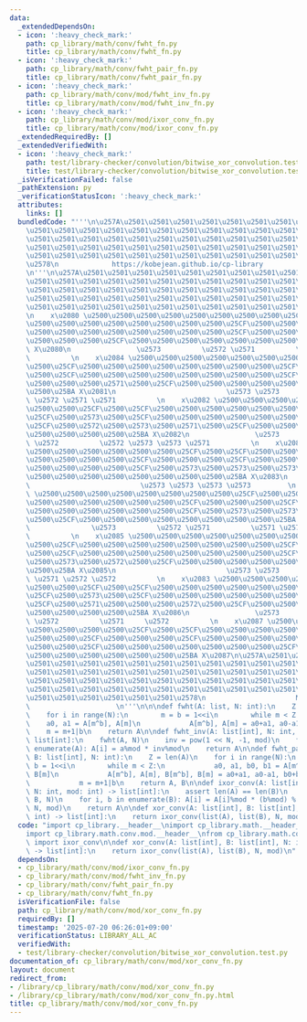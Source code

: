 ```yaml
---
data:
  _extendedDependsOn:
  - icon: ':heavy_check_mark:'
    path: cp_library/math/conv/fwht_fn.py
    title: cp_library/math/conv/fwht_fn.py
  - icon: ':heavy_check_mark:'
    path: cp_library/math/conv/fwht_pair_fn.py
    title: cp_library/math/conv/fwht_pair_fn.py
  - icon: ':heavy_check_mark:'
    path: cp_library/math/conv/mod/fwht_inv_fn.py
    title: cp_library/math/conv/mod/fwht_inv_fn.py
  - icon: ':heavy_check_mark:'
    path: cp_library/math/conv/mod/ixor_conv_fn.py
    title: cp_library/math/conv/mod/ixor_conv_fn.py
  _extendedRequiredBy: []
  _extendedVerifiedWith:
  - icon: ':heavy_check_mark:'
    path: test/library-checker/convolution/bitwise_xor_convolution.test.py
    title: test/library-checker/convolution/bitwise_xor_convolution.test.py
  _isVerificationFailed: false
  _pathExtension: py
  _verificationStatusIcon: ':heavy_check_mark:'
  attributes:
    links: []
  bundledCode: "'''\n\u257A\u2501\u2501\u2501\u2501\u2501\u2501\u2501\u2501\u2501\u2501\
    \u2501\u2501\u2501\u2501\u2501\u2501\u2501\u2501\u2501\u2501\u2501\u2501\u2501\
    \u2501\u2501\u2501\u2501\u2501\u2501\u2501\u2501\u2501\u2501\u2501\u2501\u2501\
    \u2501\u2501\u2501\u2501\u2501\u2501\u2501\u2501\u2501\u2501\u2501\u2501\u2501\
    \u2501\u2501\u2501\u2501\u2501\u2501\u2501\u2501\u2501\u2501\u2501\u2501\u2501\
    \u2578\n             https://kobejean.github.io/cp-library               \n'''\n\
    \n'''\n\u257A\u2501\u2501\u2501\u2501\u2501\u2501\u2501\u2501\u2501\u2501\u2501\
    \u2501\u2501\u2501\u2501\u2501\u2501\u2501\u2501\u2501\u2501\u2501\u2501\u2501\
    \u2501\u2501\u2501\u2501\u2501\u2501\u2501\u2501\u2501\u2501\u2501\u2501\u2501\
    \u2501\u2501\u2501\u2501\u2501\u2501\u2501\u2501\u2501\u2501\u2501\u2501\u2501\
    \u2501\u2501\u2501\u2501\u2501\u2501\u2501\u2501\u2501\u2501\u2501\u2501\u2578\
    \n    x\u2080 \u2500\u2500\u2500\u2500\u2500\u2500\u2500\u2500\u25CF\u2500\u25CF\
    \u2500\u2500\u2500\u2500\u2500\u2500\u2500\u2500\u25CF\u2500\u2500\u2500\u25CF\
    \u2500\u2500\u2500\u2500\u2500\u2500\u2500\u2500\u25CF\u2500\u2500\u2500\u2500\
    \u2500\u2500\u2500\u25CF\u2500\u2500\u2500\u2500\u2500\u2500\u2500\u2500\u25BA\
    \ X\u2080\n                \u2573          \u2572 \u2571          \u2572     \u2571\
    \          \n    x\u2084 \u2500\u2500\u2500\u2500\u2500\u2500\u2500\u2500\u25CF\
    \u2500\u25CF\u2500\u2500\u2500\u2500\u2500\u2500\u2500\u2500\u25CF\u2500\u2573\
    \u2500\u25CF\u2500\u2500\u2500\u2500\u2500\u2500\u2500\u2500\u25CF\u2500\u2572\
    \u2500\u2500\u2500\u2571\u2500\u25CF\u2500\u2500\u2500\u2500\u2500\u2500\u2500\
    \u2500\u25BA X\u2081\n                           \u2573 \u2573          \u2572\
    \ \u2572 \u2571 \u2571          \n    x\u2082 \u2500\u2500\u2500\u2500\u2500\u2500\
    \u2500\u2500\u25CF\u2500\u25CF\u2500\u2500\u2500\u2500\u2500\u2500\u2500\u2500\
    \u25CF\u2500\u2573\u2500\u25CF\u2500\u2500\u2500\u2500\u2500\u2500\u2500\u2500\
    \u25CF\u2500\u2572\u2500\u2573\u2500\u2571\u2500\u25CF\u2500\u2500\u2500\u2500\
    \u2500\u2500\u2500\u2500\u25BA X\u2082\n                \u2573          \u2571\
    \ \u2572          \u2572 \u2573 \u2573 \u2571          \n    x\u2086 \u2500\u2500\
    \u2500\u2500\u2500\u2500\u2500\u2500\u25CF\u2500\u25CF\u2500\u2500\u2500\u2500\
    \u2500\u2500\u2500\u2500\u25CF\u2500\u2500\u2500\u25CF\u2500\u2500\u2500\u2500\
    \u2500\u2500\u2500\u2500\u25CF\u2500\u2573\u2500\u2573\u2500\u2573\u2500\u25CF\
    \u2500\u2500\u2500\u2500\u2500\u2500\u2500\u2500\u25BA X\u2083\n             \
    \                           \u2573 \u2573 \u2573 \u2573         \n    x\u2081\
    \ \u2500\u2500\u2500\u2500\u2500\u2500\u2500\u2500\u25CF\u2500\u25CF\u2500\u2500\
    \u2500\u2500\u2500\u2500\u2500\u2500\u25CF\u2500\u2500\u2500\u25CF\u2500\u2500\
    \u2500\u2500\u2500\u2500\u2500\u2500\u25CF\u2500\u2573\u2500\u2573\u2500\u2573\
    \u2500\u25CF\u2500\u2500\u2500\u2500\u2500\u2500\u2500\u2500\u25BA X\u2084\n \
    \               \u2573          \u2572 \u2571          \u2571 \u2573 \u2573 \u2572\
    \          \n    x\u2085 \u2500\u2500\u2500\u2500\u2500\u2500\u2500\u2500\u25CF\
    \u2500\u25CF\u2500\u2500\u2500\u2500\u2500\u2500\u2500\u2500\u25CF\u2500\u2573\
    \u2500\u25CF\u2500\u2500\u2500\u2500\u2500\u2500\u2500\u2500\u25CF\u2500\u2571\
    \u2500\u2573\u2500\u2572\u2500\u25CF\u2500\u2500\u2500\u2500\u2500\u2500\u2500\
    \u2500\u25BA X\u2085\n                           \u2573 \u2573          \u2571\
    \ \u2571 \u2572 \u2572          \n    x\u2083 \u2500\u2500\u2500\u2500\u2500\u2500\
    \u2500\u2500\u25CF\u2500\u25CF\u2500\u2500\u2500\u2500\u2500\u2500\u2500\u2500\
    \u25CF\u2500\u2573\u2500\u25CF\u2500\u2500\u2500\u2500\u2500\u2500\u2500\u2500\
    \u25CF\u2500\u2571\u2500\u2500\u2500\u2572\u2500\u25CF\u2500\u2500\u2500\u2500\
    \u2500\u2500\u2500\u2500\u25BA X\u2086\n                \u2573          \u2571\
    \ \u2572          \u2571     \u2572          \n    x\u2087 \u2500\u2500\u2500\u2500\
    \u2500\u2500\u2500\u2500\u25CF\u2500\u25CF\u2500\u2500\u2500\u2500\u2500\u2500\
    \u2500\u2500\u25CF\u2500\u2500\u2500\u25CF\u2500\u2500\u2500\u2500\u2500\u2500\
    \u2500\u2500\u25CF\u2500\u2500\u2500\u2500\u2500\u2500\u2500\u25CF\u2500\u2500\
    \u2500\u2500\u2500\u2500\u2500\u2500\u25BA X\u2087\n\u257A\u2501\u2501\u2501\u2501\
    \u2501\u2501\u2501\u2501\u2501\u2501\u2501\u2501\u2501\u2501\u2501\u2501\u2501\
    \u2501\u2501\u2501\u2501\u2501\u2501\u2501\u2501\u2501\u2501\u2501\u2501\u2501\
    \u2501\u2501\u2501\u2501\u2501\u2501\u2501\u2501\u2501\u2501\u2501\u2501\u2501\
    \u2501\u2501\u2501\u2501\u2501\u2501\u2501\u2501\u2501\u2501\u2501\u2501\u2501\
    \u2501\u2501\u2501\u2501\u2501\u2501\u2578\n                      Math - Convolution\
    \                     \n'''\n\n\ndef fwht(A: list, N: int):\n    Z = len(A)\n\
    \    for i in range(N):\n        m = b = 1<<i\n        while m < Z:\n        \
    \    a0, a1 = A[m^b], A[m]\n            A[m^b], A[m] = a0+a1, a0-a1\n        \
    \    m = m+1|b\n    return A\n\ndef fwht_inv(A: list[int], N: int, mod: int) ->\
    \ list[int]:\n    fwht(A, N)\n    inv = pow(1 << N, -1, mod)\n    for i, a in\
    \ enumerate(A): A[i] = a%mod * inv%mod\n    return A\n\ndef fwht_pair(A: list[int],\
    \ B: list[int], N: int):\n    Z = len(A)\n    for i in range(N):\n        m =\
    \ b = 1<<i\n        while m < Z:\n            a0, a1, b0, b1 = A[m^b], A[m], B[m^b],\
    \ B[m]\n            A[m^b], A[m], B[m^b], B[m] = a0+a1, a0-a1, b0+b1, b0-b1\n\
    \            m = m+1|b\n    return A, B\n\ndef ixor_conv(A: list[int], B: list[int],\
    \ N: int, mod: int) -> list[int]:\n    assert len(A) == len(B)\n    fwht_pair(A,\
    \ B, N)\n    for i, b in enumerate(B): A[i] = A[i]%mod * (b%mod) % mod\n    fwht_inv(A,\
    \ N, mod)\n    return A\n\ndef xor_conv(A: list[int], B: list[int], N: int, mod:\
    \ int) -> list[int]:\n    return ixor_conv(list(A), list(B), N, mod)\n"
  code: "import cp_library.__header__\nimport cp_library.math.__header__\nimport cp_library.math.conv.__header__\n\
    import cp_library.math.conv.mod.__header__\nfrom cp_library.math.conv.mod.ixor_conv_fn\
    \ import ixor_conv\n\ndef xor_conv(A: list[int], B: list[int], N: int, mod: int)\
    \ -> list[int]:\n    return ixor_conv(list(A), list(B), N, mod)\n"
  dependsOn:
  - cp_library/math/conv/mod/ixor_conv_fn.py
  - cp_library/math/conv/mod/fwht_inv_fn.py
  - cp_library/math/conv/fwht_pair_fn.py
  - cp_library/math/conv/fwht_fn.py
  isVerificationFile: false
  path: cp_library/math/conv/mod/xor_conv_fn.py
  requiredBy: []
  timestamp: '2025-07-20 06:26:01+09:00'
  verificationStatus: LIBRARY_ALL_AC
  verifiedWith:
  - test/library-checker/convolution/bitwise_xor_convolution.test.py
documentation_of: cp_library/math/conv/mod/xor_conv_fn.py
layout: document
redirect_from:
- /library/cp_library/math/conv/mod/xor_conv_fn.py
- /library/cp_library/math/conv/mod/xor_conv_fn.py.html
title: cp_library/math/conv/mod/xor_conv_fn.py
---
```

